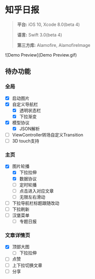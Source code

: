 # 知乎日报
> **平台:** iOS 10, Xcode 8.0(beta 4)
>
> **语言:** Swift 3.0(beta 4)
>
> **第三方库:** Alamofire, AlamofireImage

![Demo Preview](Demo Preview.gif)

## 待办功能
### 全局
- [x] 启动图片
- [x] 自定义导航栏
    - [x] 透明状态栏
    - [x] 下拉渐变
- [x] 模型协议
    - [x] JSON解析
- [ ] ViewController转场自定义Transition
- [ ] 3D touch支持

### 主页
- [x] 图片轮播
    - [x] 下拉拉伸
    - [x] 数据协议
    - [ ] 定时轮播
    - [ ] 点击进入对应文章
    - [ ] 无限左右滑动
- [ ] 下拉导航栏标题跟随改动
- [ ] 下拉刷新
- [ ] 汉堡菜单
    - [ ] 专题日报

### 文章详情页
- [x] 顶部大图
    - [ ] 下拉拉伸
- [ ] 点赞
- [ ] 上下拉切换文章
- [ ] 分享
